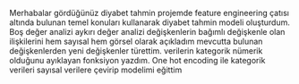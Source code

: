 Merhabalar gördüğünüz diyabet tahmin projemde feature engineering çatısı altında bulunan temel konuları kullanarak diyabet tahmin modeli oluşturdum.
Boş değer analizi  aykırı değer analizi değişkenlerin bağımlı değişkenle olan ilişkilerini hem sayısal hem görsel olarak açıkladım mevcutta bulunan değişkenlerden yeni değişkenler türettim.
verilerin kategorik nümerik olduğunu ayıklayan fonksiyon yazdım. One hot encoding ile kategorik verileri sayısal verilere çevirip modelimi eğittim
